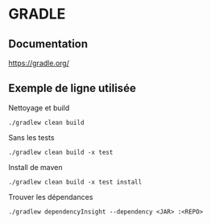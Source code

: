 # GRADLE

## Documentation

https://gradle.org/

## Exemple de ligne utilisée

Nettoyage et build

```
./gradlew clean build
```

Sans les tests

```
./gradlew clean build -x test
```

Install de maven

```
./gradlew clean build -x test install
```

Trouver les dépendances

```
./gradlew dependencyInsight --dependency <JAR> :<REPO>
```

